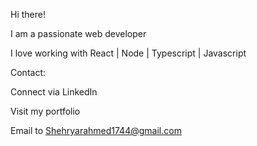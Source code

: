 Hi there!

I am a passionate web developer 

I love working with React | Node | Typescript | Javascript

Contact:

   Connect via LinkedIn 
   
   Visit my portfolio
   
   Email to Shehryarahmed1744@gmail.com
